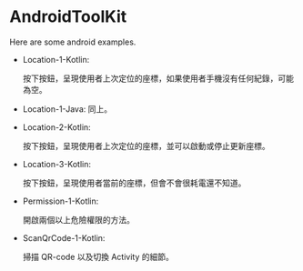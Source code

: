 ﻿# AndroidToolKit
Here are some android examples.

+ Location-1-Kotlin: 

	按下按鈕，呈現使用者上次定位的座標，如果使用者手機沒有任何紀錄，可能為空。

+ Location-1-Java: 同上。

+ Location-2-Kotlin: 

	按下按鈕，呈現使用者上次定位的座標，並可以啟動或停止更新座標。

+ Location-3-Kotlin:

	按下按鈕，呈現使用者當前的座標，但會不會很耗電還不知道。
	
+ Permission-1-Kotlin: 

	開啟兩個以上危險權限的方法。

+ ScanQrCode-1-Kotlin: 

	掃描 QR-code 以及切換 Activity 的細節。


